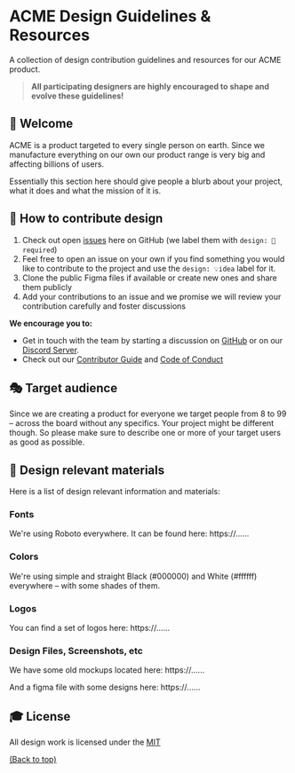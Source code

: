 # ACME Design Guidelines & Resources

A collection of design contribution guidelines and resources for our ACME product.

> **All participating designers are highly encouraged to shape and evolve these guidelines!**

## 👋 Welcome

ACME is a product targeted to every single person on earth. Since we manufacture everything on our own our product range is very big and affecting billions of users.

Essentially this section here should give people a blurb about your project, what it does and what the mission of it is.

## 🚢 How to contribute design

1. Check out open [issues](https://github.com/myorg/myproject/issues) here on GitHub (we label them with `design: 💅required`)
2. Feel free to open an issue on your own if you find something you would like to contribute to the project and use the `design: 💡idea` label for it.
3. Clone the public Figma files if available or create new ones and share them publicly
4. Add your contributions to an issue and we promise we will review your contribution carefully and foster discussions

**We encourage you to:**

- Get in touch with the team by starting a discussion on [GitHub](https://github.com/myorg/myproject/discussions) or on our [Discord Server](https://discord.gg/xxxxxxxxx).
- Check out our [Contributor Guide](https://github.com/myorg/.github/blob/main/CONTRIBUTING.md) and
  [Code of Conduct](https://github.com/myorg/.github/blob/main/CODE_OF_CONDUCT.md)

## 🎭 Target audience

Since we are creating a product for everyone we target people from 8 to 99 – across the board without any specifics. Your project might be different though. So please make sure to describe one or more of your target users as good as possible.

## 💅 Design relevant materials

Here is a list of design relevant information and materials:

### Fonts

We're using Roboto everywhere. It can be found here:
https://......

### Colors

We're using simple and straight Black (#000000) and White (#ffffff) everywhere – with some shades of them.

### Logos

You can find a set of logos here:
https://......

### Design Files, Screenshots, etc

We have some old mockups located here:
https://......

And a figma file with some designs here:
https://......

## 🎓 License

All design work is licensed under the
[MIT](https://mit-license.org/)

[(Back to top)](#-table-of-contents)
